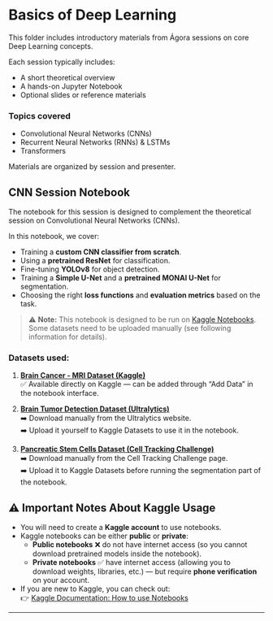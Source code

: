 # Basics of Deep Learning

This folder includes introductory materials from Ágora sessions on core Deep Learning concepts.

Each session typically includes:
- A short theoretical overview
- A hands-on Jupyter Notebook
- Optional slides or reference materials

### Topics covered
- Convolutional Neural Networks (CNNs)
- Recurrent Neural Networks (RNNs) & LSTMs
- Transformers

Materials are organized by session and presenter.

## CNN Session Notebook
The notebook for this session is designed to complement the theoretical session on Convolutional Neural Networks (CNNs).  

In this notebook, we cover:
- Training a **custom CNN classifier from scratch**.
- Using a **pretrained ResNet** for classification.
- Fine-tuning **YOLOv8** for object detection.
- Training a **Simple U-Net** and a **pretrained MONAI U-Net** for segmentation.
- Choosing the right **loss functions** and **evaluation metrics** based on the task.

> ⚠️ **Note:** This notebook is designed to be run on [Kaggle Notebooks](https://www.kaggle.com).  
> Some datasets need to be uploaded manually (see following information for details).

### Datasets used:
1. **[Brain Cancer - MRI Dataset (Kaggle)](https://www.kaggle.com/datasets/orvile/brain-cancer-mri-dataset)**  
   ✅ Available directly on Kaggle — can be added through “Add Data” in the notebook interface.

2. **[Brain Tumor Detection Dataset (Ultralytics)](https://docs.ultralytics.com/datasets/detect/brain-tumor/#sample-images-and-annotations)**  
   ➡️ Download manually from the Ultralytics website.  
   ➡️ Upload it yourself to Kaggle Datasets to use it in the notebook.

3. **[Pancreatic Stem Cells Dataset (Cell Tracking Challenge)](https://celltrackingchallenge.net/2d-datasets/)**  
   ➡️ Download manually from the Cell Tracking Challenge page.  
   ➡️ Upload it to Kaggle Datasets before running the segmentation part of the notebook.

## ⚠️ Important Notes About Kaggle Usage

- You will need to create a **Kaggle account** to use notebooks.
- Kaggle notebooks can be either **public** or **private**:
  - **Public notebooks** ❌ do not have internet access (so you cannot download pretrained models inside the notebook).
  - **Private notebooks** ✅ have internet access (allowing you to download weights, libraries, etc.) — but require **phone verification** on your account.
- If you are new to Kaggle, you can check out:  
  👉 [Kaggle Documentation: How to use Notebooks](https://www.kaggle.com/)


---
